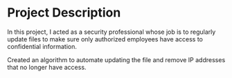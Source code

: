 # Project Description 
In this project, I acted as a security professional whose job is to regularly update files to make sure only authorized employees have access to confidential information.

Created an algorithm to automate updating the file and remove IP addresses that no longer have access.
